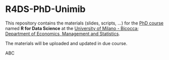 # R4DS-PhD-Unimib

This repository contains the materials (slides, scripts, ...) for the [PhD course](https://www.dems.unimib.it/en/research/phd-economics-statistics-and-data-science) named **R for Data Science** at the [University of Milano - Bicocca](https://en.unimib.it/); [Department of Economics, Management and Statistics](https://dems.unimib.it/en). 

The materials will be uploaded and updated in due course. 

ABC

